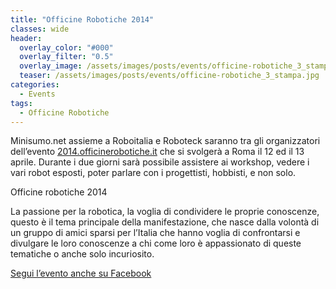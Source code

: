 ```yaml
---
title: "Officine Robotiche 2014"
classes: wide
header:
  overlay_color: "#000"
  overlay_filter: "0.5"
  overlay_image: /assets/images/posts/events/officine-robotiche_3_stampa.jpg
  teaser: /assets/images/posts/events/officine-robotiche_3_stampa.jpg
categories:
  - Events
tags:
  - Officine Robotiche
---
```


Minisumo.net assieme a Roboitalia e Roboteck saranno tra gli organizzatori dell’evento [2014.officinerobotiche.it](http://2014.officinerobotiche.it/) che si svolgerà a Roma il 12 ed il 13 aprile. Durante i due giorni sarà possibile assistere ai workshop, vedere i vari robot esposti, poter parlare con i progettisti, hobbisti, e non solo.

Officine robotiche 2014

La passione per la robotica, la voglia di condividere le proprie conoscenze, questo è il tema principale della manifestazione, che nasce dalla volontà di un gruppo di amici sparsi per l’Italia che hanno voglia di confrontarsi e divulgare le loro conoscenze a chi come loro è appassionato di queste tematiche o anche solo incuriosito.

[Segui l’evento anche su Facebook](https://www.facebook.com/officinerobotiche)
